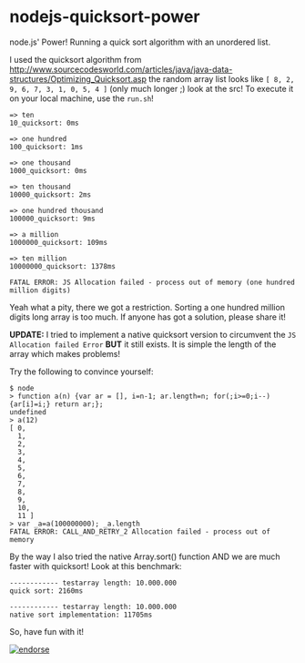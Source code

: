 nodejs-quicksort-power
======================

node.js' Power! Running a quick sort algorithm with an unordered list.

I used the quicksort algorithm from http://www.sourcecodesworld.com/articles/java/java-data-structures/Optimizing_Quicksort.asp
the random array list looks like `[ 8, 2, 9, 6, 7, 3, 1, 0, 5, 4 ]` (only much longer ;)
look at the src! To execute it on your local machine, use the `run.sh`!

```shell
=> ten
10_quicksort: 0ms

=> one hundred
100_quicksort: 1ms

=> one thousand
1000_quicksort: 0ms

=> ten thousand
10000_quicksort: 2ms

=> one hundred thousand
100000_quicksort: 9ms

=> a million
1000000_quicksort: 109ms

=> ten million
10000000_quicksort: 1378ms

FATAL ERROR: JS Allocation failed - process out of memory (one hundred million digits)
```

Yeah what a pity, there we got a restriction. Sorting a one hundred million digits long array is too much. If anyone has got a solution, please share it!

**UPDATE:** I tried to implement a native quicksort version to circumvent the `JS Allocation failed Error` __BUT__ it still exists. It is simple the length of the array which makes problems! 

Try the following to convince yourself:

```shell
$ node
> function a(n) {var ar = [], i=n-1; ar.length=n; for(;i>=0;i--) {ar[i]=i;} return ar;};
undefined
> a(12)
[ 0,
  1,
  2,
  3,
  4,
  5,
  6,
  7,
  8,
  9,
  10,
  11 ]
> var _a=a(100000000); _a.length
FATAL ERROR: CALL_AND_RETRY_2 Allocation failed - process out of memory
```

By the way I also tried the native Array.sort() function AND we are much faster with quicksort! Look at this benchmark:

```shell
------------ testarray length: 10.000.000
quick sort: 2160ms

------------ testarray length: 10.000.000
native sort implementation: 11705ms
```

So, have fun with it!

[![endorse](https://api.coderwall.com/johannesboyne/endorsecount.png)](https://coderwall.com/johannesboyne)
